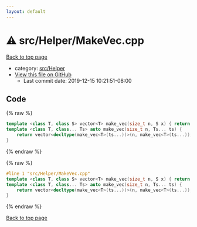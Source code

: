 ```yaml
---
layout: default
---
```


<!-- mathjax config similar to math.stackexchange -->
<script type="text/javascript" async
  src="https://cdnjs.cloudflare.com/ajax/libs/mathjax/2.7.5/MathJax.js?config=TeX-MML-AM_CHTML">
</script>
<script type="text/x-mathjax-config">
  MathJax.Hub.Config({
    TeX: { equationNumbers: { autoNumber: "AMS" }},
    tex2jax: {
      inlineMath: [ ['$','$'] ],
      processEscapes: true
    },
    "HTML-CSS": { matchFontHeight: false },
    displayAlign: "left",
    displayIndent: "2em"
  });
</script>

<script type="text/javascript" src="https://cdnjs.cloudflare.com/ajax/libs/jquery/3.4.1/jquery.min.js"></script>
<script src="https://cdn.jsdelivr.net/npm/jquery-balloon-js@1.1.2/jquery.balloon.min.js" integrity="sha256-ZEYs9VrgAeNuPvs15E39OsyOJaIkXEEt10fzxJ20+2I=" crossorigin="anonymous"></script>
<script type="text/javascript" src="../../../assets/js/copy-button.js"></script>
<link rel="stylesheet" href="../../../assets/css/copy-button.css" />


# :warning: src/Helper/MakeVec.cpp

<a href="../../../index.html">Back to top page</a>

* category: <a href="../../../index.html#1b49b634354b8edb1dc8ef8a73014950">src/Helper</a>
* <a href="{{ site.github.repository_url }}/blob/master/src/Helper/MakeVec.cpp">View this file on GitHub</a>
    - Last commit date: 2019-12-15 10:21:51-08:00




## Code

<a id="unbundled"></a>
{% raw %}
```cpp
template <class T, class S> vector<T> make_vec(size_t n, S x) { return vector<T>(n, x); }
template <class T, class... Ts> auto make_vec(size_t n, Ts... ts) {
    return vector<decltype(make_vec<T>(ts...))>(n, make_vec<T>(ts...));
}

```
{% endraw %}

<a id="bundled"></a>
{% raw %}
```cpp
#line 1 "src/Helper/MakeVec.cpp"
template <class T, class S> vector<T> make_vec(size_t n, S x) { return vector<T>(n, x); }
template <class T, class... Ts> auto make_vec(size_t n, Ts... ts) {
    return vector<decltype(make_vec<T>(ts...))>(n, make_vec<T>(ts...));
}

```
{% endraw %}

<a href="../../../index.html">Back to top page</a>


